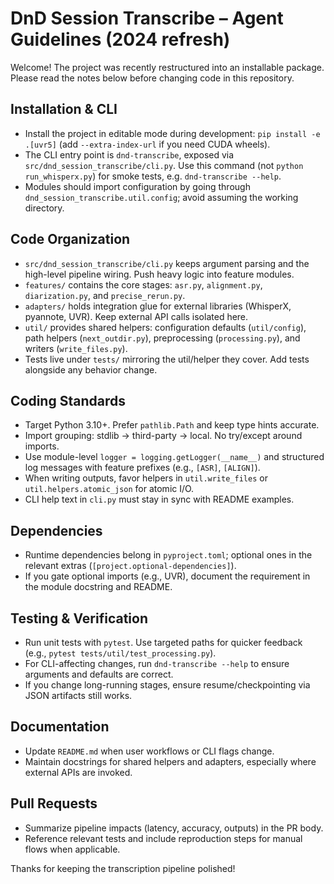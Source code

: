 # DnD Session Transcribe – Agent Guidelines (2024 refresh)

Welcome! The project was recently restructured into an installable package. Please read the notes below before changing code in this repository.

## Installation & CLI
- Install the project in editable mode during development: `pip install -e .[uvr5]` (add `--extra-index-url` if you need CUDA wheels).
- The CLI entry point is `dnd-transcribe`, exposed via `src/dnd_session_transcribe/cli.py`. Use this command (not `python run_whisperx.py`) for smoke tests, e.g. `dnd-transcribe --help`.
- Modules should import configuration by going through `dnd_session_transcribe.util.config`; avoid assuming the working directory.

## Code Organization
- `src/dnd_session_transcribe/cli.py` keeps argument parsing and the high-level pipeline wiring. Push heavy logic into feature modules.
- `features/` contains the core stages: `asr.py`, `alignment.py`, `diarization.py`, and `precise_rerun.py`.
- `adapters/` holds integration glue for external libraries (WhisperX, pyannote, UVR). Keep external API calls isolated here.
- `util/` provides shared helpers: configuration defaults (`util/config`), path helpers (`next_outdir.py`), preprocessing (`processing.py`), and writers (`write_files.py`).
- Tests live under `tests/` mirroring the util/helper they cover. Add tests alongside any behavior change.

## Coding Standards
- Target Python 3.10+. Prefer `pathlib.Path` and keep type hints accurate.
- Import grouping: stdlib → third-party → local. No try/except around imports.
- Use module-level `logger = logging.getLogger(__name__)` and structured log messages with feature prefixes (e.g., `[ASR]`, `[ALIGN]`).
- When writing outputs, favor helpers in `util.write_files` or `util.helpers.atomic_json` for atomic I/O.
- CLI help text in `cli.py` must stay in sync with README examples.

## Dependencies
- Runtime dependencies belong in `pyproject.toml`; optional ones in the relevant extras (`[project.optional-dependencies]`).
- If you gate optional imports (e.g., UVR), document the requirement in the module docstring and README.

## Testing & Verification
- Run unit tests with `pytest`. Use targeted paths for quicker feedback (e.g., `pytest tests/util/test_processing.py`).
- For CLI-affecting changes, run `dnd-transcribe --help` to ensure arguments and defaults are correct.
- If you change long-running stages, ensure resume/checkpointing via JSON artifacts still works.

## Documentation
- Update `README.md` when user workflows or CLI flags change.
- Maintain docstrings for shared helpers and adapters, especially where external APIs are invoked.

## Pull Requests
- Summarize pipeline impacts (latency, accuracy, outputs) in the PR body.
- Reference relevant tests and include reproduction steps for manual flows when applicable.

Thanks for keeping the transcription pipeline polished!
